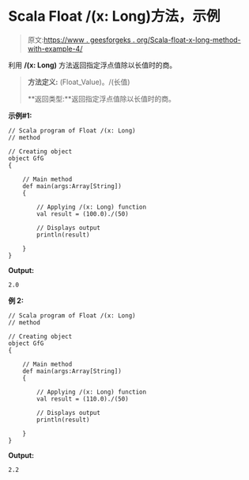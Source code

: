 # Scala Float /(x: Long)方法，示例

> 原文:[https://www . geesforgeks . org/Scala-float-x-long-method-with-example-4/](https://www.geeksforgeeks.org/scala-float-x-long-method-with-example-4/)

利用 **/(x: Long)** 方法返回指定浮点值除以长值时的商。

> **方法定义:** (Float_Value)。/(长值)
> 
> **返回类型:**返回指定浮点值除以长值时的商。

**示例#1:**

```
// Scala program of Float /(x: Long)
// method

// Creating object
object GfG
{ 

    // Main method
    def main(args:Array[String])
    {

        // Applying /(x: Long) function
        val result = (100.0)./(50)

        // Displays output
        println(result)

    }
} 
```

**Output:**

```
2.0

```

**例 2:**

```
// Scala program of Float /(x: Long)
// method

// Creating object
object GfG
{ 

    // Main method
    def main(args:Array[String])
    {

        // Applying /(x: Long) function
        val result = (110.0)./(50)

        // Displays output
        println(result)

    }
} 
```

**Output:**

```
2.2

```